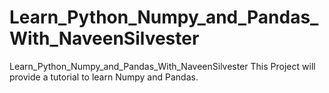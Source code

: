 # Learn_Python_Numpy_and_Pandas_With_NaveenSilvester
Learn_Python_Numpy_and_Pandas_With_NaveenSilvester
This Project will provide a tutorial to learn Numpy and Pandas.
